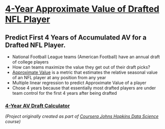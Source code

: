 # [4-Year Approximate Value of Drafted NFL Player](https://werlindo.com/DDP/slides/index.html#/slide-1)

## Predict First 4 Years of Accumulated AV for a Drafted NFL Player.

- National Football League teams (American Football) have an annual draft of college players
- How can teams maximize the value they get out of their draft picks?
- [Approximate Value](https://www.pro-football-reference.com/blog/index37a8.html) is a metric that estimates the relative seasonal value of an NFL player at any position from any year
- Multiple linear regression to predict Approximate Value of a player
- Chose 4 years because that essentially most drafted players are under team control for the first 4 years after being drafted

### [4-Year AV Draft Calculator](https://mangrobang.shinyapps.io/Project_Draft_AV/)

*(Project originally created as part of [Coursera Johns Hopkins Data Science](https://www.coursera.org/learn/data-science-project/home/welcome) course)*